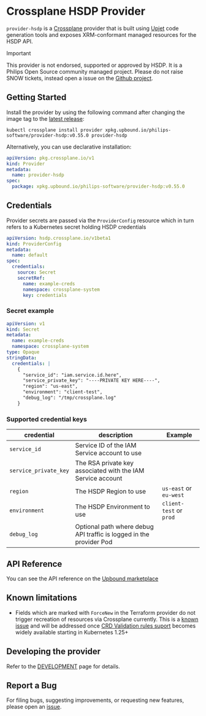 # Crossplane HSDP Provider

`provider-hsdp` is a [Crossplane](https://crossplane.io/) provider that
is built using [Upjet](https://github.com/upbound/upjet) code
generation tools and exposes XRM-conformant managed resources for the
HSDP API.

> [!Important]
> This provider is not endorsed, supported or approved by HSDP. It is a Philips Open Source community managed project. Please do not raise
> SNOW tickets, instead open a issue on the [Github project](https://github.com/philips-software/terraform-provider-hsdp/issues).

## Getting Started

Install the provider by using the following command after changing the image tag
to the [latest release](https://marketplace.upbound.io/providers/philips-software/provider-hsdp):
```
kubectl crossplane install provider xpkg.upbound.io/philips-software/provider-hsdp:v0.55.0 provider-hsdp
```

Alternatively, you can use declarative installation:

```yaml
apiVersion: pkg.crossplane.io/v1
kind: Provider
metadata:
  name: provider-hsdp
spec:
  package: xpkg.upbound.io/philips-software/provider-hsdp:v0.55.0
```

## Credentials

Provider secrets are passed via the `ProviderConfig` resource which in turn 
refers to a Kubernetes secret holding HSDP credentials

```yaml
apiVersion: hsdp.crossplane.io/v1beta1
kind: ProviderConfig
metadata:
  name: default
spec:
  credentials:
    source: Secret
    secretRef:
      name: example-creds
      namespace: crossplane-system
      key: credentials
```

### Secret example

```yaml
apiVersion: v1
kind: Secret
metadata:
  name: example-creds
  namespace: crossplane-system
type: Opaque
stringData:
  credentials: |
    {
      "service_id": "iam.service.id.here",
      "service_private_key": "----PRIVATE KEY HERE----",
      "region": "us-east",
      "environment": "client-test",
      "debug_log": "/tmp/crossplane.log"
    }
```

### Supported credential keys

| credential            | description                                                         | Example                 |
|-----------------------|---------------------------------------------------------------------|-------------------------|
| `service_id`          | Service ID of the IAM Service account to use                        |                         |
| `service_private_key` | The RSA private key associated with the IAM Service account         |                         |
| `region`              | The HSDP Region to use                                              | `us-east` or `eu-west`  |
| `environment`         | The HSDP Environment to use                                         | `client-test` or `prod` |
| `debug_log`           | Optional path where debug API traffic is logged in the provider Pod |                         |


## API Reference

You can see the API reference on the [Upbound marketplace](https://marketplace.upbound.io/providers/philips-software/provider-hsdp)

## Known limitations

* Fields which are marked with `ForceNew` in the Terraform provider do not trigger recreation of 
resources via Crossplane currently. This is a [known issue](https://github.com/upbound/upjet/issues/78) and will be addressed once [CRD Validation rules suport](https://kubernetes.io/blog/2022/09/23/crd-validation-rules-beta/) becomes
widely available starting in Kubernetes 1.25+

## Developing the provider

Refer to the [DEVELOPMENT](DEVELOPMENT.md) page for details.

## Report a Bug

For filing bugs, suggesting improvements, or requesting new features, please
open an [issue](https://github.com/philips-software/provider-hsdp/issues).
